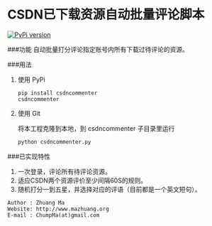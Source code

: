 CSDN已下载资源自动批量评论脚本
=======================

[![PyPi version](https://img.shields.io/pypi/v/csdncommenter.svg)](https://pypi.python.org/pypi/csdncommenter)

###功能
自动批量打分评论指定账号内所有下载过待评论的资源。

###用法

1. 使用 PyPi

	```
	pip install csdncommenter
	csdncommenter
	```

2. 使用 Git

	将本工程克隆到本地，到 csdncommenter 子目录里运行

	```python
	python csdncommenter.py
	```

###已实现特性

1. 一次登录，评论所有待评论资源。
2. 适应CSDN两个资源评价至少间隔60S的规则。
3. 随机打分一到五星，并选择对应的评语（目前都是一个英文短句）。

```
Author : Zhuang Ma
Website: http://www.mazhuang.org
E-mail : ChumpMa(at)gmail.com
```
